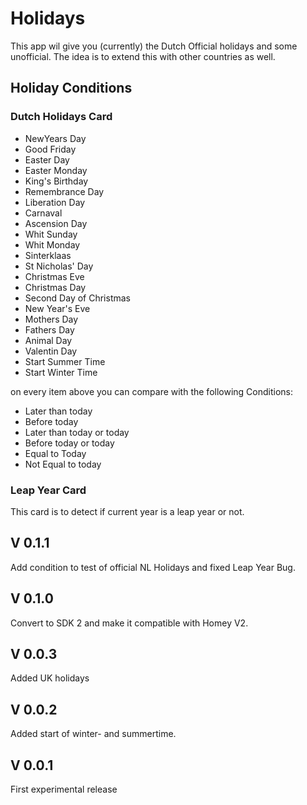 # Holidays

This app wil give you (currently) the Dutch Official holidays and some unofficial. The idea is to extend this with other countries as well.


## Holiday Conditions

### Dutch Holidays Card

- NewYears Day
- Good Friday
- Easter Day
- Easter Monday
- King's Birthday
- Remembrance Day
- Liberation Day
- Carnaval
- Ascension Day
- Whit Sunday
- Whit Monday
- Sinterklaas
- St Nicholas' Day
- Christmas Eve
- Christmas Day
- Second Day of Christmas
- New Year's Eve
- Mothers Day
- Fathers Day
- Animal Day
- Valentin Day
- Start Summer Time
- Start Winter Time

on every item above you can compare with the following Conditions:
- Later than today
- Before today
- Later than today or today
- Before today or today
- Equal to Today
- Not Equal to today

### Leap Year Card
This card is to detect if current year is a leap year or not.

## V 0.1.1 
Add condition to test of official NL Holidays and fixed Leap Year Bug.

## V 0.1.0
Convert to SDK 2 and make it compatible with Homey V2.

## V 0.0.3
Added UK holidays

## V 0.0.2
Added start of winter- and summertime.

## V 0.0.1
First experimental release




